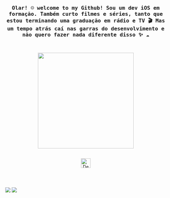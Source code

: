 <h3 align="center"><samp> Olar! ☺️ welcome to my Github! Sou um dev iOS em formação. Também curto filmes e séries, tanto que estou terminando uma graduação em rádio e TV 🎬 Mas um tempo atrás caí nas garras do desenvolvimento e não quero fazer nada diferente disso ✨ ☁️ </samp></h4>
<br>
<p align="center">
  <img width="300" src="https://64.media.tumblr.com/2dced32b6e6233015082fb3b784febc8/c8399938a52f32ef-f0/s500x750/05cbeab66bd13327bae4f79f4838e635511a1f7d.gif">
</p>


<p align="center">
<br>
  <img align="center" alt="Denis-Apple" height="30" width="30" src="https://upload.wikimedia.org/wikipedia/commons/8/84/Apple_Computer_Logo_rainbow.svg">
</p>

</div>
<div style="display: inline_block"><br>
 
  ##

 
<div> 
  <a href = "mailto:denis.andrade@live.com"><img src="https://img.shields.io/badge/Email-0F1216?style=for-the-badge&logo=microsoft-outlook&logoColor=white" target="_blank"></a>
  <a href="https://www.linkedin.com/in/denis-andrade-331617195/" target="_blank"><img src="https://img.shields.io/badge/-LinkedIn-0F1216?style=for-the-badge&logo=linkedin&logoColor=white" target="_blank"></a> 
</div>
